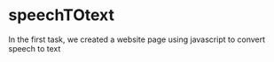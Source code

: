 # speechTOtext
In the first task, we created a website page using javascript to convert speech to text
